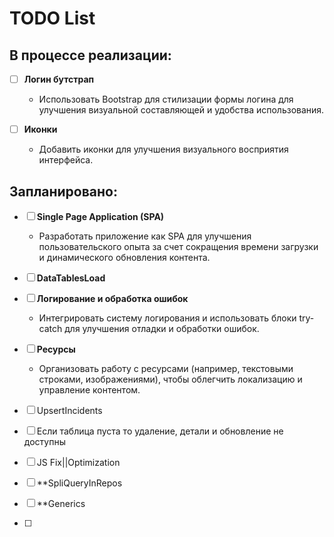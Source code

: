 ﻿# TODO List

## В процессе реализации:


- [ ] **Логин бутстрап**
  - Использовать Bootstrap для стилизации формы логина для улучшения визуальной составляющей и удобства использования.

- [ ] **Иконки**
  - Добавить иконки для улучшения визуального восприятия интерфейса.

## Запланировано:

- [ ] **Single Page Application (SPA)**
  - Разработать приложение как SPA для улучшения пользовательского опыта за счет сокращения времени загрузки и динамического обновления контента.

- [ ] **DataTablesLoad**


- [ ] **Логирование и обработка ошибок**
  - Интегрировать систему логирования и использовать блоки try-catch для улучшения отладки и обработки ошибок.

- [ ] **Ресурсы**
  - Организовать работу с ресурсами (например, текстовыми строками, изображениями), чтобы облегчить локализацию и управление контентом.


- [ ] UpsertIncidents
- [ ] Если таблица пуста то удаление, детали и обновление не доступны
- [ ] JS Fix||Optimization
- [ ] **SpliQueryInRepos
- [ ] **Generics
- [ ] 